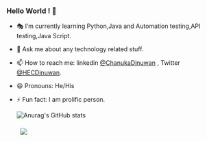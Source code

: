 ### Hello World ! 👋 


- 🎭 I’m currently learning Python,Java and Automation testing,API testing,Java Script.
- 💬 Ask me about any technology related stuff.
- 📫 How to reach me: linkedin [@ChanukaDinuwan](https://www.linkedin.com/in/chanuka-dinuwan-7190b516a/) , Twitter [@HECDinuwan](https://twitter.com/HECDinuwan).
- 😄 Pronouns: He/His
- ⚡ Fun fact: I am prolific person.


    ![Anurag's GitHub stats](https://github-readme-stats.vercel.app/api?username=CDinuwan&show_icons=true&theme=radical)

    <a href="https://github.com/CDinuwan">
        <img align="center" style="margin:0.5rem" src="https://github-readme-stats.vercel.app/api/top-langs/?                           username=CDinuwan&hide=html,css&title_color=ffffff&text_color=c9cacc&icon_color=4AB197&bg_color=1A2B34" /></a>
